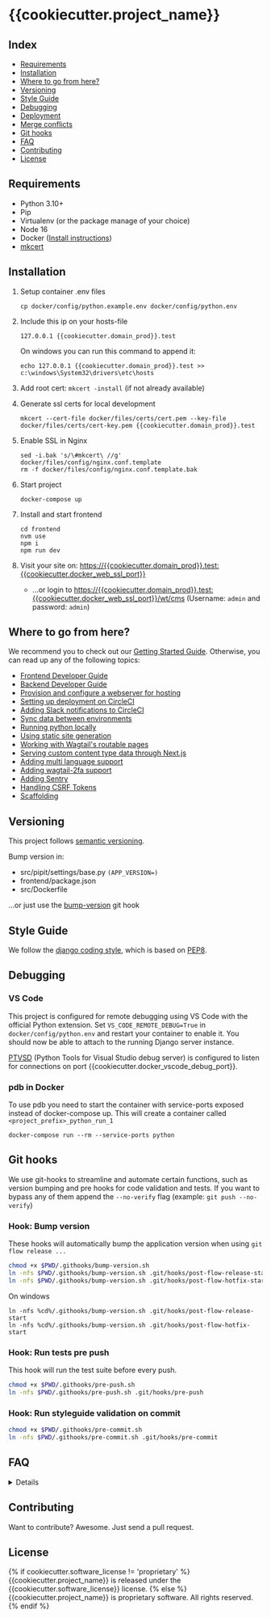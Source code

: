 # {{cookiecutter.project_name}}


## Index

- [Requirements](#requirements)
- [Installation](#installation)
- [Where to go from here?](#where-to-go-from-here)
- [Versioning](#versioning)
- [Style Guide](#style-guide)
- [Debugging](#debugging)
- [Deployment](#deployment)
- [Merge conflicts](#merge-conflicts)
- [Git hooks](#git-hooks)
- [FAQ](#faq)
- [Contributing](#contributing)
- [License](#license)


## Requirements

- Python 3.10+
- Pip
- Virtualenv (or the package manage of your choice)
- Node 16
- Docker ([Install instructions](#how-do-i-install-docker-on-macoswindows))
- [mkcert](https://github.com/FiloSottile/mkcert)


## Installation

1. Setup container .env files

    ```
    cp docker/config/python.example.env docker/config/python.env
    ```

2. Include this ip on your hosts-file

    ```
    127.0.0.1 {{cookiecutter.domain_prod}}.test
    ```

    On windows you can run this command to append it:

    ```
    echo 127.0.0.1 {{cookiecutter.domain_prod}}.test >> c:\windows\System32\drivers\etc\hosts
    ```

3. Add root cert: `mkcert -install` (if not already available)

4. Generate ssl certs for local development
    ```
    mkcert --cert-file docker/files/certs/cert.pem --key-file docker/files/certs/cert-key.pem {{cookiecutter.domain_prod}}.test
    ```

5. Enable SSL in Nginx
    ```
    sed -i.bak 's/\#mkcert\ //g' docker/files/config/nginx.conf.template
    rm -f docker/files/config/nginx.conf.template.bak
    ```

6. Start project

    ```
    docker-compose up
    ```

7. Install and start frontend
    ```
    cd frontend
    nvm use
    npm i
    npm run dev
    ```
8. Visit your site on: [https://{{cookiecutter.domain_prod}}.test:{{cookiecutter.docker_web_ssl_port}}](https://{{cookiecutter.domain_prod}}.test:{{cookiecutter.docker_web_ssl_port}})
    - ...or login to [https://{{cookiecutter.domain_prod}}.test:{{cookiecutter.docker_web_ssl_port}}/wt/cms](https://{{cookiecutter.domain_prod}}.test:{{cookiecutter.docker_web_ssl_port}}/wt/cms) (Username: `admin` and password: `admin`)


## Where to go from here?

We recommend you to check out our [Getting Started Guide](https://github.com/Frojd/Wagtail-Pipit/blob/main/docs/getting-started-guide.md). Otherwise, you can read up any of the following topics:

- [Frontend Developer Guide](https://github.com/Frojd/Wagtail-Pipit/blob/main/docs/frontend-developer-guide.md)
- [Backend Developer Guide](https://github.com/Frojd/Wagtail-Pipit/blob/main/docs/backend-developer-guide.md)
- [Provision and configure a webserver for hosting](https://github.com/Frojd/Wagtail-Pipit/blob/main/docs/provisioning-servers-for-hosting.md)
- [Setting up deployment on CircleCI](https://github.com/Frojd/Wagtail-Pipit/blob/main/docs/setting-up-deployment-with-circleci.md)
- [Adding Slack notifications to CircleCI](https://github.com/Frojd/Wagtail-Pipit/blob/main/docs/adding-slack-notifications-to-circleci.md)
- [Sync data between environments](https://github.com/Frojd/Wagtail-Pipit/blob/main/docs/sync-data-between-environments.md)
- [Running python locally](https://github.com/Frojd/Wagtail-Pipit/blob/main/docs/running-python-locally.md)
- [Using static site generation](https://github.com/Frojd/Wagtail-Pipit/blob/main/docs/using-static-site-generation.md)
- [Working with Wagtail's routable pages](https://github.com/Frojd/Wagtail-Pipit/blob/main/docs/working-with-wagtails-routable-pages.md)
- [Serving custom content type data through Next.js](https://github.com/Frojd/Wagtail-Pipit/blob/main/docs/serving-custom-content-type-data-through-nextjs.md)
- [Adding multi language support](https://github.com/Frojd/Wagtail-Pipit/blob/main/docs/adding-multi-language-support.md)
- [Adding wagtail-2fa support](https://github.com/Frojd/Wagtail-Pipit/blob/main/docs/adding-wagtail-2fa-support.md)
- [Adding Sentry](https://github.com/Frojd/Wagtail-Pipit/blob/main/docs/adding-sentry.md)
- [Handling CSRF Tokens](https://github.com/Frojd/Wagtail-Pipit/blob/main/docs/handling-csrf-tokens.md)
- [Scaffolding](https://github.com/Frojd/Wagtail-Pipit/blob/main/docs/scaffolding.md)


## Versioning

This project follows [semantic versioning](https://semver.org/).

Bump version in:

- src/pipit/settings/base.py `(APP_VERSION=)`
- frontend/package.json
- src/Dockerfile

...or just use the [bump-version](#bump-version) git hook


## Style Guide

We follow the [django coding style](https://docs.djangoproject.com/en/dev/internals/contributing/writing-code/coding-style/), which is based on [PEP8](https://www.python.org/dev/peps/pep-0008).


## Debugging

### VS Code

This project is configured for remote debugging using VS Code with the official Python extension. Set `VS_CODE_REMOTE_DEBUG=True` in `docker/config/python.env` and restart your container to enable it.
You should now be able to attach to the running Django server instance.

[PTVSD](https://github.com/Microsoft/ptvsd) (Python Tools for Visual Studio debug server) is configured to listen for connections on port {{cookiecutter.docker_vscode_debug_port}}.

### pdb in Docker

To use pdb you need to start the container with service-ports exposed instead of docker-compose up. This will create a container called `<project_prefix>_python_run_1`

```
docker-compose run --rm --service-ports python
```


## Git hooks

We use git-hooks to streamline and automate certain functions, such as version bumping and pre hooks for code validation and tests. If you want to bypass any of them append the `--no-verify` flag (example: `git push --no-verify`)

### Hook: Bump version

These hooks will automatically bump the application version when using `git flow release ...`

```bash
chmod +x $PWD/.githooks/bump-version.sh
ln -nfs $PWD/.githooks/bump-version.sh .git/hooks/post-flow-release-start
ln -nfs $PWD/.githooks/bump-version.sh .git/hooks/post-flow-hotfix-start
```

On windows

```
ln -nfs %cd%/.githooks/bump-version.sh .git/hooks/post-flow-release-start
ln -nfs %cd%/.githooks/bump-version.sh .git/hooks/post-flow-hotfix-start
```

### Hook: Run tests pre push

This hook will run the test suite before every push.

```bash
chmod +x $PWD/.githooks/pre-push.sh
ln -nfs $PWD/.githooks/pre-push.sh .git/hooks/pre-push
```

### Hook: Run styleguide validation on commit

```bash
chmod +x $PWD/.githooks/pre-commit.sh
ln -nfs $PWD/.githooks/pre-commit.sh .git/hooks/pre-commit
```


## FAQ

<details>

### How do I sync data from stage/prod?

You can rebuild your application with the latest data dump by running the following

```
./scripts/stage_to_local.sh
```

Note: This requires that you have ssh-key based access to the server.


### How do I install Docker on MacOS/Windows?

Read the instructions for [Mac OS](https://docs.docker.com/docker-for-mac/install/) or [Windows](https://docs.docker.com/docker-for-windows/install/) on docker.com.


### How do I run the test suite locally?

```
docker-compose run --rm python test
```


### How do I run custom manage.py commands?

To run manage.py commands in docker is pretty straightforward, instead of targetting you local machine you just target your `python` container.

- Example: Create migrations

```
docker-compose exec python ./manage.py makemigrations
```

- Example: Run migrations

```
docker-compose exec python ./manage.py migrate
```

We also have a manage.sh script to make running management commands easier.

```
./scripts/manage.sh makemigrations
```


### How do I add new python dependencies?

First update your requirements/base.txt, then rebuild your container:

```
docker-compose stop
docker-compose up --build
```


### How do I install the application on the web server?

This project includes a provision script that sets up anything necessary to run the application (install db, add nginx/uwsgi conf).

```
ansible-playbook provision.yml -i stages/<stage>.yml
```

</details>


## Contributing

Want to contribute? Awesome. Just send a pull request.


## License

{% if cookiecutter.software_license != 'proprietary' %}
{{cookiecutter.project_name}} is released under the {{cookiecutter.software_license}} license.
{% else %}
{{cookiecutter.project_name}} is proprietary software. All rights reserved.
{% endif %}

